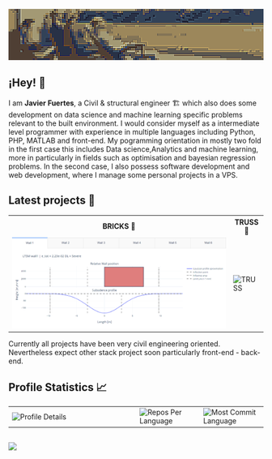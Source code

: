 [![Bowser-Hopper](https://raw.githubusercontent.com/JavFuertes/Bowser-Hopper/main/pixelated_hopper.gif)](https://github.com/JavFuertes/Bowser-Hopper)

## ¡Hey! 👋
I am **Javier Fuertes**, a Civil & structural engineer 🏗️ which also does some development on data science and machine learning specific problems relevant to the built environment. I would consider myself as a intermediate level programmer with experience in multiple languages including Python, PHP, MATLAB and front-end. My pogramming orientation in mostly two fold in the first case this includes Data science,Analytics and machine learning, more in particularly in fields such as optimisation and bayesian regression problems. In the second case, I also possess software development and web development, where I manage some personal projects in a VPS.

## Latest projects 📁

<table style="width:100; table-layout:fixed">
  <tr>
    <th>BRICKS 🧱</th>
    <th>TRUSS 🌉</th>
  </tr>
  <tr>
    <td>		
        <img src="https://raw.githubusercontent.com/JavFuertes/BRICKS/main/_data/fig/LTSM_assess.png" />		
	</td>
    <td>
        <img src="https://raw.githubusercontent.com/JavFuertes/TRUSS1/main/reading/Figures/solution_approach/Truss_convegence.gif" alt="TRUSS" />
	</td>
  </tr>
</table>

Currently all projects have been very civil engineering oriented. Nevertheless expect other stack project soon particularly front-end - back-end.

## Profile Statistics 📈

<table>
    <tr>
        <td width="50%"><img src="http://github-profile-summary-cards.vercel.app/api/cards/profile-details?username=JavFuertes&theme=github_dark" alt="Profile Details" style="width:100%;"></td>
        <td width="25%"><img src="http://github-profile-summary-cards.vercel.app/api/cards/repos-per-language?username=JavFuertes&theme=github_dark" alt="Repos Per Language" style="width:100%;"></td>
        <td width="25%"><img src="http://github-profile-summary-cards.vercel.app/api/cards/most-commit-language?username=JavFuertes&theme=github_dark" alt="Most Commit Language" style="width:100%;"></td>
    </tr>
</table>

## 
![](https://komarev.com/ghpvc/?username=JavFuertes)


